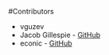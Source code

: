 #Contributors

- vguzev
- Jacob Gillespie - [GitHub](https://github.com/jacobwg)
- econic - [GitHub](https://github.com/econic)
